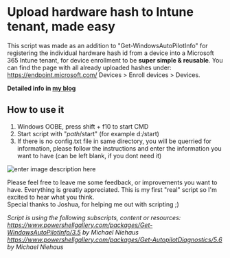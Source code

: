 ﻿# Upload hardware hash to Intune tenant, made easy
This script was made as an addition to "Get-WindowsAutoPilotInfo" for registering the individual hardware hash id 
from a device into a Microsoft 365 Intune tenant, for device enrollment to be **super simple & reusable**. 
You can find the page with all already uploaded hashes under: https://endpoint.microsoft.com/ Devices > Enroll devices > Devices.

**Detailed info in [my blog](https://oceanleaf.ch/upload-hardware-hash-to-intune-made-easy)**

## How to use it

 1. Windows OOBE, press shift + f10 to start CMD
 2. Start script with "*path*/start" (for example d:/start)
 3. If there is no config.txt file in same directory, you will be querried for information, please follow the instructions and enter the information you want to have (can be left blank, if you dont need it)

![enter image description here](https://oceanleaf.ch/content/images/2021/02/flow-1.gif)

Please feel free to leave me some feedback, or improvements you want to have. Everything is greatly appreciated. This is my first "real" script so I'm excited to hear what you think.  
Special thanks to Joshua, for helping me out with scripting ;)

*Script is using the following subscripts, content or resources:
https://www.powershellgallery.com/packages/Get-WindowsAutoPilotInfo/3.5 by Michael Niehaus
https://www.powershellgallery.com/packages/Get-AutopilotDiagnostics/5.6 by Michael Niehaus*



